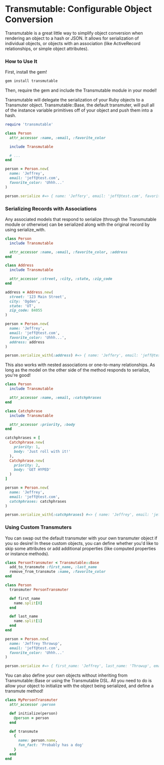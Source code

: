 # Transmutable: Configurable Object Conversion

Transmutable is a great little way to simplify object conversion when rendering an object to a hash or JSON. It allows for serialization of individual objects, or objects with an association (like ActiveRecord relationships, or simple object attributes).

### How to Use It

First, install the gem!

```bash
gem install transmutable
```

Then, require the gem and include the Transmutable module in your model!

Transmutable will delegate the serialization of your Ruby objects to a Transmuter object. Transmutable::Base, the default transmuter, will pull all of the instance variable primitives off of your object and push them into a hash.

```ruby
require 'transmutable'

class Person
  attr_accessor :name, :email, :favorite_color

  include Transmutable

  # ...
end

person = Person.new(
  name: 'Jeffrey', 
  email: 'jeff@test.com', 
  favorite_color: 'Uhhh...'
)

person.serialize #=> { name: 'Jeffery', email: 'jeff@test.com', favorite_color: 'Uhh...' }
```

### Serializing Records with Associations

Any associated models that respond to serialize (through the Transmutable module or otherwise) can be serialized along with the original record by using serialize_with.

```ruby
class Person
  include Transmutable

  attr_accessor :name, :email, :favorite_color, :address
end

class Address
  include Transmutable

  attr_accessor :street, :city, :state, :zip_code
end

address = Address.new(
  street: '123 Main Street', 
  city: 'Ogden', 
  state: 'UT', 
  zip_code: 84055
)

person = Person.new(
  name: 'Jeffrey', 
  email: 'jeff@test.com', 
  favorite_color: 'Uhhh...', 
  address: address
)

person.serialize_with(:address) #=> { name: 'Jeffery', email: 'jeff@test.com', favorite_color: 'Uhh...', address: { street: '123 Main Street', city: 'Ogden', state: 'UT', zip_code: 84055 }}
```

This also works with nested associations or one-to-many relationships. As long as the model on the other side of the method responds to serialize, you're good!

```ruby
class Person
  include Transmutable

  attr_accessor :name, :email, :catchphrases
end

class Catchphrase
  include Transmutable

  attr_accessor :priority, :body
end

catchphrases = [ 
  Catchphrase.new(
    priority: 1, 
    body: 'Just roll with it!'
  ), 
  Catchphrase.new(
    priority: 2, 
    body: 'GET HYPED'
  ) 
]

person = Person.new(
  name: 'Jeffrey', 
  email: 'jeff@test.com', 
  catchphrases: catchphrases
)

person.serialize_with(:catchphrases) #=> { name: 'Jeffrey', email: 'jeff@test.com', catchphrases: [{ priority: 1, body: 'Just roll with it!' }, { priority: 2, body: 'GET HYPED' }]}
```

### Using Custom Transmuters

You can swap out the default transmuter with your own transmuter object if you so desire! In these custom objects, you can define whether you'd like to skip some attributes or add additional properties (like computed properties or instance methods).

```ruby
class PersonTransmuter < Transmutable::Base
  add_to_transmute :first_name, :last_name
  remove_from_transmute :name, :favorite_color
end

class Person
  transmuter PersonTransmuter

  def first_name
    name.split[0]
  end

  def last_name
    name.split[1]
  end
end

person = Person.new(
  name: 'Jeffrey Throwup', 
  email: 'jeff@test.com', 
  favorite_color: 'Uhhh...'
)

person.serialize #=> { first_name: 'Jeffrey', last_name: 'Throwup', email: 'jeff@test.com' }
```

You can also define your own objects without inheriting from Transmutable::Base or using the Transmutable DSL. All you need to do is allow your object to initialize with the object being serialized, and define a transmute method!

```ruby
class MyPersonTransmuter
  attr_accessor :person

  def initialize(person)
    @person = person
  end

  def transmute
    { 
      name: person.name,
      fun_fact: 'Probably has a dog'
    }
  end
end
```